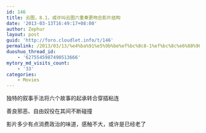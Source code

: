 ```yaml
---
id: 146
title: 云图，8.1，或许叫云图六重奏更吻合影片结构
date: '2013-03-13T16:49:17+08:00'
author: Zephur
layout: post
guid: 'http://foro.cloudlet.info/t/146'
permalink: /2013/03/13/%e4%ba%91%e5%9b%be%ef%bc%8c8-1%ef%bc%8c%e6%88%96%e8%ae%b8%e5%8f%ab%e4%ba%91%e5%9b%be%e5%85%ad%e9%87%8d%e5%a5%8f%e6%9b%b4%e5%90%bb%e5%90%88%e5%bd%b1%e7%89%87%e7%bb%93%e6%9e%84/
duoshuo_thread_id:
    - '6275545987490513666'
mytory_md_visits_count:
    - '33'
categories:
    - Movies
---
```


独特的叙事手法将六个故事的起承转合穿插粘连

善良邪恶、自由奴役在其间不断碰撞

影片多少有点消费政治的味道，感触不大，或许是已经老了
